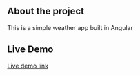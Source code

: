 ## About the project

This is a simple weather app built in Angular

## Live Demo

[Live demo link](https://master--angular-weather-app-1.netlify.app/)
